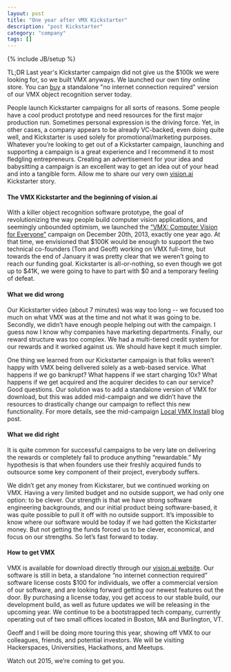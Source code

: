 ```yaml
---
layout: post
title: "One year after VMX Kickstarter"
description: "post Kickstarter"
category: "company"
tags: []
---
```

{% include JB/setup %}

TL;DR Last year's Kickstarter campaign did not give us the $100k we were looking for, so we built VMX anyways. We launched our own tiny online store.  You can [buy](https://beta.vision.ai/purchase) a standalone "no internet connection required" version of our VMX object recognition server today.

People launch Kickstarter campaigns for all sorts of reasons. Some people have a cool product prototype and need resources for the first major production run. Sometimes personal expression is the driving force.  Yet, in other cases, a company appears to be already VC-backed, even doing quite well, and Kickstarter is used solely for promotional/marketing purposes.  Whatever you’re looking to get out of a Kickstarter campaign, launching and supporting a campaign is a great experience and I recommend it to most fledgling entrepreneurs.  Creating an advertisement for your idea and babysitting a campaign is an excellent way to get an idea out of your head and into a tangible form.  Allow me to share our very own [vision.ai](https://vision.ai) Kickstarter story.

#### The VMX Kickstarter and the beginning of vision.ai

With a killer object recognition software prototype, the goal of revolutionizing the way people build computer vision applications, and seemingly unbounded optimism, we launched the [“VMX: Computer Vision for Everyone”](https://www.kickstarter.com/projects/visionai/vmx-project-computer-vision-for-everyone/) campaign on December 20th, 2013, exactly one year ago.  At that time, we envisioned that $100K would be enough to support the two technical co-founders (Tom and Geoff) working on VMX full-time, but towards the end of January it was pretty clear that we weren’t going to reach our funding goal.  Kickstarter is all-or-nothing, so even though we got up to $41K, we were going to have to part with $0 and a temporary feeling of defeat.

#### What we did wrong
Our Kickstarter video (about 7 minutes) was way too long -- we focused too much on what VMX was at the time and not what it was going to be.  Secondly, we didn’t have enough people helping out with the campaign.  I guess now I know why companies have marketing departments.  Finally, our reward structure was too complex.  We had a multi-tiered credit system for our rewards and it worked against us.  We should have kept it much simpler.

One thing we learned from our Kickstarter campaign is that folks weren’t happy with VMX being delivered solely as a web-based service.  What happens if we go bankrupt?  What happens if we start charging 10x?  What happens if we get acquired and the acquirer decides to can our service? Good questions. Our solution was to add a standalone version of VMX for download, but this was added mid-campaign and we didn’t have the resources to drastically change our campaign to reflect this new functionality. For more details, see the mid-campaign [Local VMX Install](http://blog.vision.ai/2014/01/06/local-vmx-install/) blog post.

#### What we did right
It is quite common for successful campaigns to be very late on delivering the rewards or completely fail to produce anything “rewardable.”  My hypothesis is that when founders use their freshly acquired funds to outsource some key component of their project, everybody suffers.

We didn’t get any money from Kickstarer, but we continued working on VMX. Having a very limited budget and no outside support, we had only one option: to be clever. Our strength is that we have strong software engineering backgrounds, and our initial product being software-based, it was quite possible to pull it off with no outside support.  It’s impossible to know where our software would be today if we had gotten the Kickstarter money.  But not getting the funds forced us to be clever, economical, and focus on our strengths.  So let’s fast forward to today.

#### How to get VMX

VMX is available for download directly through our [vision.ai website](https://vision.ai).  Our software is still in beta, a standalone “no internet connection required” software license costs $100 for individuals, we offer a commercial version of our software, and are looking forward getting our newest features out the door.  By purchasing a license today, you get access to our stable build, our development build, as well as future updates we will be releasing in the upcoming year.  We continue to be a bootstrapped tech company, currently operating out of two small offices located in Boston, MA and Burlington, VT. 

Geoff and I will be doing more touring this year, showing off VMX to our colleagues, friends, and potential investors.  We will be visiting Hackerspaces, Universities, Hackathons, and Meetups.

Watch out 2015, we’re coming to get you.
